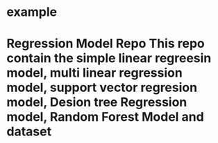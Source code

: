 # example
<h1>  Regression Model Repo </h>
This repo contain the simple linear regreesin model, multi linear regression model, support vector regresion model, Desion tree 
Regression model, Random Forest Model and dataset
